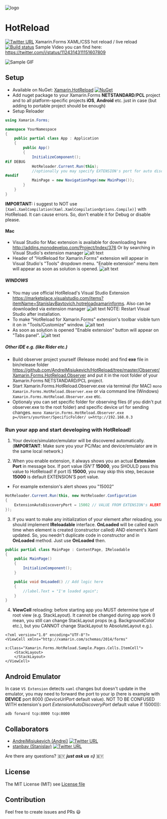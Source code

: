 ![logo](https://github.com/AndreiMisiukevich/HotReload/blob/master/logo/hotreload-logodesign-colored.png)

# HotReload
[![Twitter URL](https://img.shields.io/twitter/url/https/github.com/Andrik_Just4Fun/notification-feed.svg?style=social)](https://twitter.com/intent/tweet?url=https%3A%2F%2Fgithub.com%2FAndreiMisiukevich%2FHotReload&text=%23XamarinForms%20%23HotReload%0A%0AXamarin.Forms%20XAML%2FCSS%20hot%20reload%20%2F%20live%20reload)
 Xamarin.Forms XAML/CSS hot reload / live reload [![Build status](https://dev.azure.com/andreimisiukevich/HotReload/_apis/build/status/HotReload-.NET%20Desktop-CI)](https://dev.azure.com/andreimisiukevich/HotReload/_build/latest?definitionId=2)
Sample Video you can find here: https://twitter.com/i/status/1124314311151607809

![Sample GIF](https://github.com/AndreiMisiukevich/HotReload/blob/master/files/gf1.gif?raw=true)


## Setup
* Available on NuGet: [Xamarin.HotReload](http://www.nuget.org/packages/Xamarin.HotReload) [![NuGet](https://img.shields.io/nuget/v/Xamarin.HotReload.svg?label=NuGet)](https://www.nuget.org/packages/Xamarin.HotReload)
* Add nuget package to your Xamarin.Forms **NETSTANDARD**/**PCL** project and to all platform-specific projects **iOS**, **Android** etc. just in case (but adding to portable project should be enough)
* Setup Reloader
```csharp
using Xamarin.Forms;

namespace YourNamespace
{
    public partial class App : Application
    {
        public App()
        {
            InitializeComponent();
#if DEBUG
            HotReloader.Current.Run(this); 
            //optionally you may specify EXTENSION's port for auto discovery, device's port and url scheme
#endif
            MainPage = new NavigationPage(new MainPage());
        }
    }
}
```
**IMPORTANT:** i suggest to NOT use ```[Xaml.XamlCompilation(Xaml.XamlCompilationOptions.Compile)]``` with HotReload. It can cause errors. So, don't enable it for Debug or disable please.

#### Mac

 * Visual Studio for Mac extension is available for downloading here http://addins.monodevelop.com/Project/Index/376 
Or by searching in Visual Studio's extension manager
![alt text](https://github.com/AndreiMisiukevich/HotReload/blob/master/files/mac_extension_manager.png)
 * Header of "HotReload for Xamarin.Forms" extension will appear in Visual Studio's "Tools" dropdown menu.
 "Enable extension" menu item will appear as soon as solution is opened.
 ![alt text](https://github.com/AndreiMisiukevich/HotReload/blob/master/files/mac_extension_menu.png)

##### WINDOWS 

* You may use official HotReload's Visual Studio Extension https://marketplace.visualstudio.com/items?itemName=StanislavBavtovich.hotreloadxamarinforms. Also can be downloaded via extension manager 
 ![alt text](https://github.com/AndreiMisiukevich/HotReload/blob/master/files/win_extension_manager.png)
 NOTE: Restart Visual Studio after installation.
* To make "HotReload for Xamarin.Forms" extension's toolbar visible turn it on in "Tools/Customize" window.
 ![alt text](https://github.com/AndreiMisiukevich/HotReload/blob/master/files/win_extension_enable.png)
 * As soon as solution is opened "Enable extension" button will appear on "Tabs panel".
 ![alt text](https://github.com/AndreiMisiukevich/HotReload/blob/master/files/win_extension_tab.png)
 
##### Other IDE e.g. (like Rider etc.)

* Build observer project yourself (Release mode) and find **exe** file in bin/release folder https://github.com/AndreiMisiukevich/HotReload/tree/master/Observer/Xamarin.Forms.HotReload.Observer and put it in the root folder of your Xamarin.Forms NETSTANDARD/PCL project.
* Start Xamarin.Forms.HotReload.Observer.exe via terminal (for MAC) ```mono Xamarin.Forms.HotReload.Observer.exe``` or via command line (Windows) ```Xamarin.Forms.HotReload.Observer.exe``` etc.
* Optionaly you can set specific folder for observing files (if you didn't put observer.exe to the root folder) and specific device url for sending changes.
```mono Xamarin.Forms.HotReload.Observer.exe p=/Users/yourUser/SpecificFolder/ u=http://192.168.0.3```

### Run your app and start developing with **HotReload**!

1) Your device/simulator/emulator will be discovered automatically. (**IMPORTANT**: 
Make sure you your PC/Mac and device/emulator are in the same local network.)

2) When you enable extension, it always shows you an actual **Extension Port** in message box. If port value *ISN'T* **15000**, you SHOULD pass this value to HotReload! if port IS **15000**, you may skip this step, because **15000** is default EXTENSION'S port value.

* For example extension's alert shows you "15002"
```csharp
HotReloader.Current.Run(this, new HotReloader.Configuration
{
    ExtensionAutoDiscoveryPort = 15002 // VALUE FROM EXTENSION's ALERT
});
```

3) If you want to make any initialization of your element after reloading, you should implement **IReloadable** interface. **OnLoaded** will be called each time when element is created (constructor called) AND element's Xaml updated. So, you needn't duplicate code in constructor and in **OnLoaded** method. Just use **OnLoaded** then.

```csharp
public partial class MainPage : ContentPage, IReloadable
{
    public MainPage()
    {
        InitializeComponent();
    }

    public void OnLoaded() // Add logic here
    {
        //label.Text = "I'm loaded again";
    }
}
```

4) **ViewCell** reloading: before starting app you MUST determine type of root view (e.g. StackLayout). It cannot be changed during app work (I mean, you still can change StackLayout props (e.g. BackgroundColor etc.), but you CANNOT change StackLayout to AbsoluteLayout e.g.). 

```xaml
<?xml version="1.0" encoding="UTF-8"?>
<ViewCell xmlns="http://xamarin.com/schemas/2014/forms" 
          x:Class="Xamarin.Forms.HotReload.Sample.Pages.Cells.ItemCell">
    <StackLayout>
    </StackLayout>
</ViewCell>
```

## Android Emulator
In case `VS Extension` detects `xaml` changes but doesn't update in the emulator, you may need to forward the port to your ip (here is example with **DEVICE** port 8000 (*DeviceUrlPort* default value). NOT TO BE CONFUSED WITH extension's port *ExtensionAutoDiscoveryPort* default value if 15000)):
```
adb forward tcp:8000 tcp:8000
```

## Collaborators
- [AndreiMisiukevich (Andrei)](https://github.com/AndreiMisiukevich) [![Twitter URL](https://img.shields.io/twitter/url/https/twitter.com/Andrik_Just4Fun.svg?style=social&label=Follow%20%40Andrik_Just4Fun)](https://twitter.com/Andrik_Just4Fun)
- [stanbav (Stanislav)](https://github.com/stanbav) [![Twitter URL](https://img.shields.io/twitter/url/https/twitter.com/stasbavtovich.svg?style=social&label=Follow%20%40stasbavtovich)](https://twitter.com/stasbavtovich)

Are there any questions? 🇧🇾 ***just ask us =)*** 🇧🇾

## License
The MIT License (MIT) see [License file](LICENSE)

## Contribution
Feel free to create issues and PRs 😃
